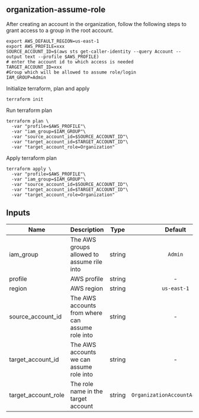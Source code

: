 ## organization-assume-role 
After creating an account in the organization, follow the following steps to grant access to a group in the root account.

    export AWS_DEFAULT_REGION=us-east-1
    export AWS_PROFILE=xxx
    SOURCE_ACCOUNT_ID=$(aws sts get-caller-identity --query Account --output text --profile $AWS_PROFILE)
    # enter the account id to which access is needed
    TARGET_ACCOUNT_ID=xxx
    #Group which will be allowed to assume role/login
    IAM_GROUP=Admin

Initialize terraform, plan and apply

    terraform init

Run terraform plan

    terraform plan \
      -var "profile=$AWS_PROFILE"\
      -var "iam_group=$IAM_GROUP"\
      -var "source_account_id=$SOURCE_ACCOUNT_ID"\
      -var "target_account_id=$TARGET_ACCOUNT_ID"\
      -var "target_account_role=Organization"

Apply terraform plan

    terraform apply \
      -var "profile=$AWS_PROFILE"\
      -var "iam_group=$IAM_GROUP"\
      -var "source_account_id=$SOURCE_ACCOUNT_ID"\
      -var "target_account_id=$TARGET_ACCOUNT_ID"\
      -var "target_account_role=Organization"

## Inputs

| Name | Description | Type | Default | Required |
|------|-------------|:----:|:-----:|:-----:|
| iam_group | The AWS groups allowed to assume rile into | string | `Admin` | no |
| profile | AWS profile | string | - | yes |
| region | AWS region | string | `us-east-1` | no |
| source_account_id | The AWS accounts from where can assume role into | string | - | yes |
| target_account_id | The AWS accounts we can assume role into | string | - | yes |
| target_account_role | The role name in the target account | string | `OrganizationAccountAccessRole` | no |
